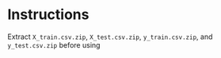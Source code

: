# Instructions

Extract `X_train.csv.zip`, `X_test.csv.zip`, `y_train.csv.zip`, and `y_test.csv.zip` before using